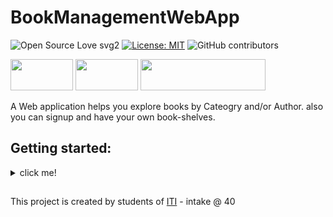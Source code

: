 # BookManagementWebApp

![Open Source Love svg2](https://badges.frapsoft.com/os/v2/open-source.svg?v=103)
[![License: MIT](https://img.shields.io/badge/License-MIT-yellow.svg)](https://github.com/atefhares/CrowdFunding-Web-App/blob/master/LICENSE)
![GitHub contributors](https://img.shields.io/github/contributors/SamarGooda/BookManagementWebApp)

<img src="https://cdn.worldvectorlogo.com/logos/mongodb.svg" width="100" height="50"> <img src="https://upload.wikimedia.org/wikipedia/commons/d/d9/Node.js_logo.svg" width="100" height="50"> <img src="https://upload.wikimedia.org/wikipedia/commons/6/64/Expressjs.png" width="200" height="50">

A Web application helps you explore books by Cateogry and/or Author. also you can signup and have your own book-shelves.

## Getting started:
<details>
  <summary>click me!</summary>
  
  ### To run the server
  - install `nodejs v13+` and `npm` on your system
  - go to `/server` and run the follwing:
    ```
    npm init
    npm i
    ```
  ### To build the client
   - install [jekyll](https://jekyllrb.com/) gem 
   - go to `/client` and run the follwing:
     ```
     jekyll build
     ```
     
   ### To add new admin
   - go to /server/admin_scripts
   - run the script as follows:
     ```
     node admin_manage.js add email=[ADMIN_EMAIL] password=[ADMIN_PASSWORD]
     ```
</details>


## 
This project is created by students of [ITI](http://iti.gov.eg/) - intake @ 40
